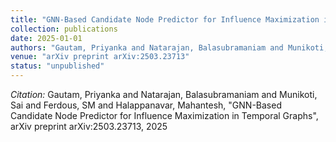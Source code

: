 ```yaml
---
title: "GNN-Based Candidate Node Predictor for Influence Maximization in Temporal Graphs"
collection: publications
date: 2025-01-01
authors: "Gautam, Priyanka and Natarajan, Balasubramaniam and Munikoti, Sai and Ferdous, SM and Halappanavar, Mahantesh"
venue: "arXiv preprint arXiv:2503.23713"
status: "unpublished"
---
```

*Citation:* Gautam, Priyanka and Natarajan, Balasubramaniam and Munikoti, Sai and Ferdous, SM and Halappanavar, Mahantesh, "GNN-Based Candidate Node Predictor for Influence Maximization in Temporal Graphs", arXiv preprint arXiv:2503.23713, 2025
